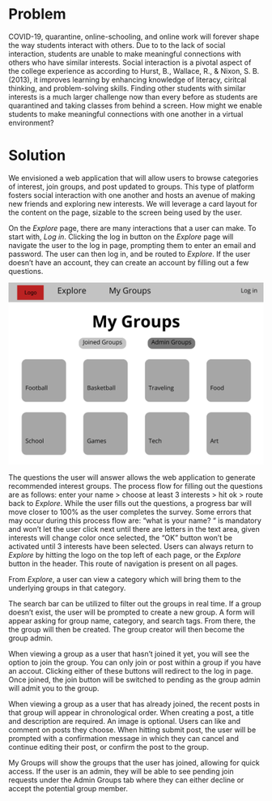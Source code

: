 # Problem

COVID-19, quarantine, online-schooling, and online work will forever shape the way students interact with others. Due to to the lack of social interaction, students are unable to make meaningful connections with others who have similar interests. Social interaction is a pivotal aspect of the college experience as according to Hurst, B., Wallace, R., & Nixon, S. B. (2013), it improves learning by enhancing knowledge of literacy, ciritcal thinking, and problem-solving skills. Finding other students with similar interests is a much larger challenge now than every before as students are quarantined and taking classes from behind a screen. How might we enable students to make meaningful connections with one another in a virtual environment?

# Solution

We envisioned a web application that will allow users to browse categories of interest, join groups, and post updated to groups. This type of platform fosters social interaction with one another and hosts an avenue of making new friends and exploring new interests. We will leverage a card layout for the content on the page, sizable to the screen being used by the user.

On the *Explore* page, there are many interactions that a user can make. To start with, *Log in*. Clicking the log in button on the *Explore* page will navigate the user to the log in page, prompting them to enter an email and password. The user can then log in, and be routed to *Explore*. If the user doesn’t have an account, they can create an account by filling out a few questions.

<!-- ![Home page, Explore page | 75x75, 25%](/public/img/homepage.png) -->

<img src="/public/img/homepage.png" width="700">

The questions the user will answer allows the web application to generate recommended interest groups. The process flow for filling out the questions are as follows: enter your name > choose at least 3 interests > hit ok > route back to *Explore*. While the user fills out the questions, a progress bar will move closer to 100% as the user completes the survey. Some errors that may occur during this process flow are: “what is your name? “ is mandatory and won’t let the user click next until there are letters in the text area, given interests will change color once selected, the “OK” button won’t be activated until 3 interests have been selected. Users can always return to *Explore* by hitting the logo on the top left of each page, or the *Explore* button in the header. This route of navigation is present on all pages.

From *Explore*, a user can view a category which will bring them to the underlying groups in that category. 
 
The search bar can be utilized to filter out the groups in real time. If a group doesn’t exist, the user will be prompted to create a new group. A form will appear asking for group name, category, and search tags. From there, the the group will then be created. The group creator will then become the group admin.

When viewing a group as a user that hasn’t joined it yet, you will see the option to join the group. You can only join or post within a group if you have an accout. Clicking either of these buttons will redirect to the log in page. Once joined, the join button will be switched to pending as the group admin will admit you to the group.

When viewing a group as a user that has already joined, the recent posts in that group will appear in chronological order. When creating a post, a title and description are required. An image is optional. Users can like and comment on posts they choose. When hitting submit post, the user will be prompted with a confirmation message in which they can cancel and continue editing their post, or confirm the post to the group.

My Groups will show the groups that the user has joined, allowing for quick access. If the user is an admin, they will be able to see pending join requests under the Admin Groups tab where they can either decline or accept the potential group member.
